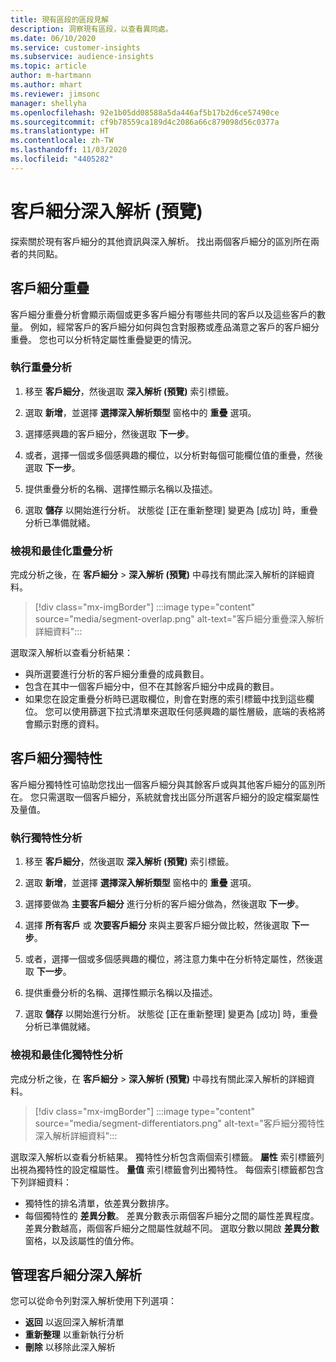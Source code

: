 ```yaml
---
title: 現有區段的區段見解
description: 洞察現有區段，以查看異同處。
ms.date: 06/10/2020
ms.service: customer-insights
ms.subservice: audience-insights
ms.topic: article
author: m-hartmann
ms.author: mhart
ms.reviewer: jimsonc
manager: shellyha
ms.openlocfilehash: 92e1b05dd08588a5da446af5b17b2d6ce57490ce
ms.sourcegitcommit: cf9b78559ca189d4c2086a66c879098d56c0377a
ms.translationtype: HT
ms.contentlocale: zh-TW
ms.lasthandoff: 11/03/2020
ms.locfileid: "4405282"
---
```

# <a name="segment-insights-preview"></a>客戶細分深入解析 (預覽)

探索關於現有客戶細分的其他資訊與深入解析。 找出兩個客戶細分的區別所在兩者的共同點。

## <a name="segment-overlap"></a>客戶細分重疊

客戶細分重疊分析會顯示兩個或更多客戶細分有哪些共同的客戶以及這些客戶的數量。 例如，經常客戶的客戶細分如何與包含對服務或產品滿意之客戶的客戶細分重疊。
您也可以分析特定屬性重疊變更的情況。

### <a name="run-an-overlap-analysis"></a>執行重疊分析

1. 移至 **客戶細分**，然後選取 **深入解析 (預覽)** 索引標籤。

1. 選取 **新增**，並選擇 **選擇深入解析類型** 窗格中的 **重疊** 選項。

1. 選擇感興趣的客戶細分，然後選取 **下一步**。

1. 或者，選擇一個或多個感興趣的欄位，以分析對每個可能欄位值的重疊，然後選取 **下一步**。

1. 提供重疊分析的名稱、選擇性顯示名稱以及描述。

1. 選取 **儲存** 以開始進行分析。 狀態從 [正在重新整理] 變更為 [成功] 時，重疊分析已準備就緒。

### <a name="view-and-optimize-an-overlap-analysis"></a>檢視和最佳化重疊分析

完成分析之後，在 **客戶細分** > **深入解析 (預覽)** 中尋找有關此深入解析的詳細資料。

> [!div class="mx-imgBorder"]
> :::image type="content" source="media/segment-overlap.png" alt-text="客戶細分重疊深入解析詳細資料":::

選取深入解析以查看分析結果：

- 與所選要進行分析的客戶細分重疊的成員數目。
- 包含在其中一個客戶細分中，但不在其餘客戶細分中成員的數目。
- 如果您在設定重疊分析時已選取欄位，則會在對應的索引標籤中找到這些欄位。 您可以使用篩選下拉式清單來選取任何感興趣的屬性層級，底端的表格將會顯示對應的資料。

## <a name="segment-differentiators"></a>客戶細分獨特性

客戶細分獨特性可協助您找出一個客戶細分與其餘客戶或與其他客戶細分的區別所在。 您只需選取一個客戶細分，系統就會找出區分所選客戶細分的設定檔案屬性及量值。

### <a name="run-a-differentiator-analysis"></a>執行獨特性分析

1. 移至 **客戶細分**，然後選取 **深入解析 (預覽)** 索引標籤。

1. 選取 **新增**，並選擇 **選擇深入解析類型** 窗格中的 **重疊** 選項。

1. 選擇要做為 **主要客戶細分** 進行分析的客戶細分做為，然後選取 **下一步**。

1. 選擇 **所有客戶** 或 **次要客戶細分** 來與主要客戶細分做比較，然後選取 **下一步**。

1. 或者，選擇一個或多個感興趣的欄位，將注意力集中在分析特定屬性，然後選取 **下一步**。

1. 提供重疊分析的名稱、選擇性顯示名稱以及描述。

1. 選取 **儲存** 以開始進行分析。 狀態從 [正在重新整理] 變更為 [成功] 時，重疊分析已準備就緒。

### <a name="view-and-optimize-a-differentiators-analysis"></a>檢視和最佳化獨特性分析

完成分析之後，在 **客戶細分** > **深入解析 (預覽)** 中尋找有關此深入解析的詳細資料。

> [!div class="mx-imgBorder"]
> :::image type="content" source="media/segment-differentiators.png" alt-text="客戶細分獨特性深入解析詳細資料":::

選取深入解析以查看分析結果。 獨特性分析包含兩個索引標籤。 **屬性** 索引標籤列出視為獨特性的設定檔屬性。 **量值** 索引標籤會列出獨特性。 每個索引標籤都包含下列詳細資料：

- 獨特性的排名清單，依差異分數排序。
- 每個獨特性的 **差異分數**。 差異分數表示兩個客戶細分之間的屬性差異程度。 差異分數越高，兩個客戶細分之間屬性就越不同。 選取分數以開啟 **差異分數** 窗格，以及該屬性的值分佈。

## <a name="manage-segment-insights"></a>管理客戶細分深入解析

您可以從命令列對深入解析使用下列選項：

- **返回** 以返回深入解析清單
- **重新整理** 以重新執行分析
- **刪除** 以移除此深入解析
